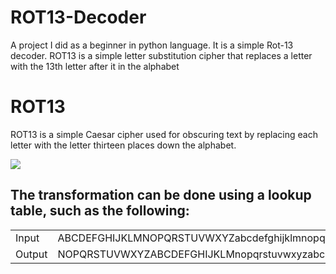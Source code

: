 # ROT13-Decoder
A project I did as a beginner in python language. It is a simple Rot-13 decoder. ROT13 is a simple letter substitution cipher that replaces a letter with the 13th letter after it in the alphabet

# ROT13
ROT13 is a simple Caesar cipher used for obscuring text by replacing each letter with the letter thirteen places down the alphabet.

![](https://www.cs.mcgill.ca/~rwest/wikispeedia/wpcd/images/102/10205.png)

## The transformation can be done using a lookup table, such as the following:

|  |  |
| --- | --- |
| Input | ABCDEFGHIJKLMNOPQRSTUVWXYZabcdefghijklmnopqrstuvwxyz |
| Output | NOPQRSTUVWXYZABCDEFGHIJKLMnopqrstuvwxyzabcdefghijklm |
